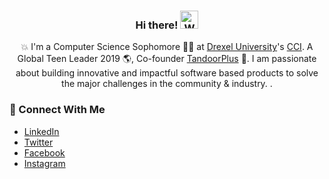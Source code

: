 
<div align="center">
  
<h3>Hi there! <img src="https://github.com/TheDudeThatCode/TheDudeThatCode/blob/master/Assets/Hi.gif" width="29px" alt="Waving"> </h3>

💥 I'm a Computer Science Sophomore 👨‍🎓 at [Drexel University](https://drexel.edu/)'s [CCI](https://drexel.edu/cci/). A Global Teen Leader 2019 🌎, Co-founder [TandoorPlus](https://tandoorplus.com/) 💼. I am passionate about building innovative and impactful software based products to solve the major challenges in the community & industry. .


</div>

### 👥 Connect With Me
- [LinkedIn](https://www.linkedin.com/in/hashamtanveer/)
- [Twitter](https://twitter.com/hashamtanveer54)
- [Facebook](https://www.facebook.com/hashamtanveer54)
- [Instagram](https://www.instagram.com/hasham_tanveer54/)

